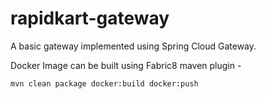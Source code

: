 # rapidkart-gateway

A basic gateway implemented using Spring Cloud Gateway.

Docker Image can be built using Fabric8 maven plugin - 

`mvn clean package docker:build docker:push`

